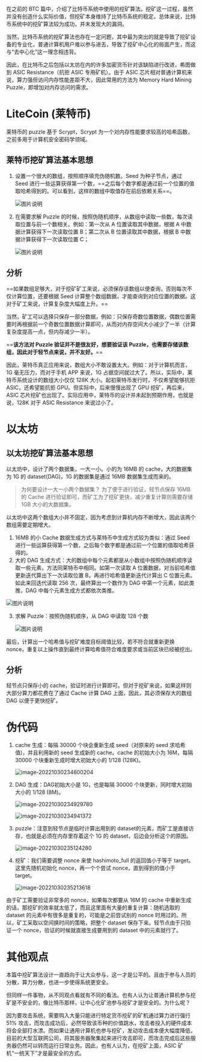 在之前的 BTC 篇中，介绍了比特币系统中使用的挖矿算法。挖矿这一过程，虽然并没有创造什么实际价值，但挖矿本身维持了比特币系统的稳定。总体来说，比特币系统中的挖矿算法较为成功，并未发现大的漏洞。

当然，比特币系统的挖矿算法也存在一定问题，其中最为突出的就是导致了挖矿设备的专业化，普通计算机用户难以参与进去，导致了挖矿中心化的局面产生，而这与“去中心化”这一理念相违背。

因此，在比特币之后包括以太坊在内的许多加密货币针对该缺陷进行改进，希图做到 ASIC Resistance（抗拒 ASIC 专用矿机）。由于 ASIC 芯片相对普通计算机来说，算力强但访问内存性能差距不大，因此常用的方法为 Memory Hard Mining Puzzle，即增加对内存访问的需求。

# LiteCoin (莱特币)

莱特币的 puzzle 基于 Scrypt，Scrypt 为一个对内存性能要求较高的哈希函数，之前多用于计算机安全密码学领域。

## 莱特币挖矿算法基本思想

1. 设置一个很大的数组，按照顺序填充伪随机数。Seed 为种子节点，通过 Seed 进行一些运算获得第一个数，==之后每个数字都是通过前一个位置的值取哈希得到的。可以看到，这样的数组中取值存在前后依赖关系==。

   ![图片说明](https://littleneko.oss-cn-beijing.aliyuncs.com/img/3388381_1582870137096_F10C381E1D01928D4E439E336A800EC3)

2. 在需要求解 Puzzle 的时候，按照伪随机顺序，从数组中读取一些数，每次读取位置与前一个数相关。例如：第一次从 A 位置读取其中数据，根据 A 中数据计算获得下一次读取位置 B；第二次从 B 位置读取其中数据，根据 B 中数据计算获得下一次读取位置 C；

   ![图片说明](https://littleneko.oss-cn-beijing.aliyuncs.com/img/3388381_1582870796810_BDEADBAAC1D8E3FE113A9003A3DA81CA)

## 分析

==如果数组足够大，对于挖矿矿工来说，必须保存该数组以便查询，否则每次不仅计算位置，还要根据 Seed 计算整个数组数据，才能查询到对应位置的数据。这对于矿工来说，计算复杂度大幅度上升。==

当然，矿工可以选择只保存一部分数据，例如：只保存奇数位置数据，偶数位置需要时再根据前一个奇数位置数据计算即可，从而对内存空间大小减少了一半（计算复杂度提高一点，但内存减少一半）。

==**该方法对 Puzzle 验证并不是很友好，想要验证该 Puzzle，也需要存储该数组，因此对于轻节点来说，并不友好。**==

因此，莱特币真正应用来说，数组大小不敢设置太大。例如：对于计算机而言，1G 毫无压力，而对于手机 APP 来说，1G 占据空间就过大了。所以，实际中，莱特币系统设计的数组大小仅仅 128K 大小。起初莱特币发行时，不仅希望能够抗拒 ASIC，还希望能抗拒 GPU。但实际中，后来慢慢出现了 GPU 挖矿，再后来，ASIC 芯片挖矿也出现了。实际应用中，莱特币的设计并未起到预期作用，也就是说，128K 对于 ASIC Resistance 来说过小了。

# 以太坊

## 以太坊挖矿算法基本思想

以太坊中，设计了两个数据集，一大一小。小的为 16MB 的 cache，大的数据集为 1G 的 dataset(DAG)，1G 的数据集是通过 16MB 数据集生成而来的。

> 为何要设计一大一小两个数据集？
> 为了便于进行验证，轻节点保存 16MB 的 Cache 进行验证即可，而矿工为了挖矿更快，减少重复计算则需要存储 1GB 大小的大数据集。

以太坊中这两个数组大小并不固定，因为考虑到计算机内存不断增大，因此该两个数组需要定期增大。



1. 16MB 的小 Cache 数据生成方式与莱特币中生成方式较为类似：通过 Seed 进行一些运算获得第一个数，之后每个数字都是通过前一个位置的值取哈希获得的。
2. 大的 DAG 生成方式：大的数组中每个元素都是从小数组中按照伪随机顺序读取一些元素，方法同莱特币中相同。如第一次读取 A 位置数据，对当前哈希值更新迭代算出下一次读取位置 B，再进行哈希值更新迭代计算出 C 位置元素。如此来回迭代读取 256 次，最终算出一个数作为 DAG 中第一个元素，如此类推，DAG 中每个元素生成方式都依次类推。

![图片说明](https://littleneko.oss-cn-beijing.aliyuncs.com/img/3388381_1582873497512_934BE8975EE43A5EFDAC3325EC59AB9F)

3. 求解 Puzzle：按照伪随机顺序，从 DAG 中读取 128 个数

   ![图片说明](https://littleneko.oss-cn-beijing.aliyuncs.com/img/3388381_1582874615003_8832D464DEA30A7CE62F00F5E089A776)

最后，计算出一个哈希值与挖矿难度目标阈值比较，若不符合就重新更换 nonce，重复以上操作直到最终计算哈希值符合难度要求或当前区块已经被挖出。



## 分析

轻节点只保存小的 cache，验证时进行计算即可。但对于挖矿来说，如果这样则大部分算力都花费在了通过 Cache 计算 DAG 上面，因此，其必须保存大的数组 DAG 以便于更快挖矿。



# 伪代码

1. cache 生成：每隔 30000 个块会重新生成 seed（对原来的 seed 求哈希值)，并且利用新的 seed 生成新的 cache。cache 的初始大小为 16M，每隔 30000 个块重新生成时增大初始大小的 1/128 (128K)。

   ![image-20221030234800204](https://littleneko.oss-cn-beijing.aliyuncs.com/img/image-20221030234800204.png)

2. DAG 生成：DAG初始大小是 1G，也是每隔 30000 个块更新，同时增大初始大小的 1/128 (8M)。

   ![image-20221030234929780](https://littleneko.oss-cn-beijing.aliyuncs.com/img/image-20221030234929780.png)

   ![image-20221030234941372](https://littleneko.oss-cn-beijing.aliyuncs.com/img/image-20221030234941372.png)

3. puzzle：注意到轻节点是临时计算出用到的 dataset的元素，而矿工是直接访存，也就是必须在内存里存着这个 1G 的 dataset，后边会分析这个的原因。

   ![image-20221030235124280](https://littleneko.oss-cn-beijing.aliyuncs.com/img/image-20221030235124280.png)

4. 挖矿：我们需要调整 nonce 来使 hashimoto_full 的返回值小于等于 target。这里先随机初始化 nonce，再一个个尝试 nonce，直到得到的值小于 target。

   ![image-20221030235213618](https://littleneko.oss-cn-beijing.aliyuncs.com/img/image-20221030235213618.png)

由于矿工需要验证非常多的 nonce，如果每次都要从 16M 的 cache 中重新生成的话，那挖矿的效率就太低了，而且这里面有大量的重复计算：随机选取的dataset 的元素中有很多是重复的，可能是之前尝试别的 nonce 时用过的。所以，矿工采取以空间换时间的策略，把整个 dataset 保存下来。轻节点由于只验证一个 nonce，验证的时候就直接生成要用到的 dataset 中的元素就行了。

# 其他观点

本篇中挖矿算法设计一直趋向于让大众参与，这一才是公平的。且由于参与人员的分散，算力分散，也进一步使得系统更安全。

但同样一件事物，从不同观点看就有不同的看法。也有人认为让普通计算机参与挖矿是不安全的，像比特币那样，让中心化矿池参与挖矿才是安全的。为什么呢？

因为要攻击系统，需要购入大量只能进行特定货币挖矿的矿机通过算力进行强行 51% 攻击，而攻击成功后，必然导致该币种的价值跳水，攻击者投入的硬件成本将会全部打水漂。而如果让通用计算机也参与挖矿，发动攻击成本便大幅度降低，目前的大型互联网公司，将其服务器聚集起来进行攻击即可，而攻击完成后这些服务器仍然可以转而运行日常业务。因此，也有人认为，在挖矿上面，ASIC 矿机“一统天下”才是最安全的方式。